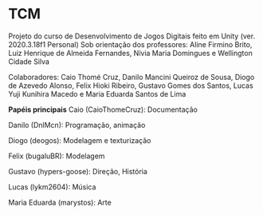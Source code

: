 # TCM 

Projeto do curso de Desenvolvimento de Jogos Digitais feito em Unity (ver. 2020.3.18f1 Personal)
Sob orientação dos professores: Aline Firmino Brito, Luiz Henrique de Almeida Fernandes, Nívia Maria Domingues e Wellington Cidade Silva

Colaboradores: Caio Thomé Cruz, Danilo Mancini Queiroz de Sousa, Diogo de Azevedo Alonso,
Felix Hioki Ribeiro, Gustavo Gomes dos Santos, Lucas Yuji Kunihira Macedo e Maria Eduarda Santos de Lima

**Papéis principais**
Caio (CaioThomeCruz): Documentação

Danilo (DnlMcn): Programação, animação

Diogo (deogos): Modelagem e texturização

Felix (bugaluBR): Modelagem

Gustavo (hypers-goose): Direção, História

Lucas (lykm2604): Música

Maria Eduarda (marystos): Arte

